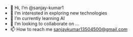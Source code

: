 - 👋 Hi, I’m @sanjay-kumar1
- 👀 I’m interested in exploring new technologies
- 🌱 I’m currently learning AI
- 💞️ I’m looking to collaborate on ...
- 📫 How to reach me sanjaykumar13504500@gmail.com

<!---
sanjay-kumar1/sanjay-kumar1 is a ✨ special ✨ repository because its `README.md` (this file) appears on your GitHub profile.
You can click the Preview link to take a look at your changes.
--->
